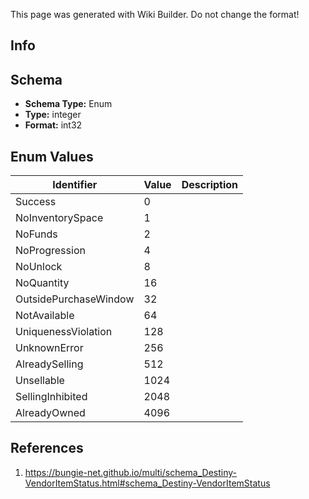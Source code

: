 <span class="wiki-builder">This page was generated with Wiki Builder. Do not change the format!</span>

## Info

## Schema
* **Schema Type:** Enum
* **Type:** integer
* **Format:** int32

## Enum Values
Identifier | Value | Description
---------- | ----- | -----------
Success | 0 | 
NoInventorySpace | 1 | 
NoFunds | 2 | 
NoProgression | 4 | 
NoUnlock | 8 | 
NoQuantity | 16 | 
OutsidePurchaseWindow | 32 | 
NotAvailable | 64 | 
UniquenessViolation | 128 | 
UnknownError | 256 | 
AlreadySelling | 512 | 
Unsellable | 1024 | 
SellingInhibited | 2048 | 
AlreadyOwned | 4096 | 

## References
1. https://bungie-net.github.io/multi/schema_Destiny-VendorItemStatus.html#schema_Destiny-VendorItemStatus
